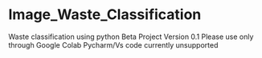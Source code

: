# Image_Waste_Classification
Waste classification using python
Beta Project Version 0.1
Please use only through Google Colab
Pycharm/Vs code currently unsupported

